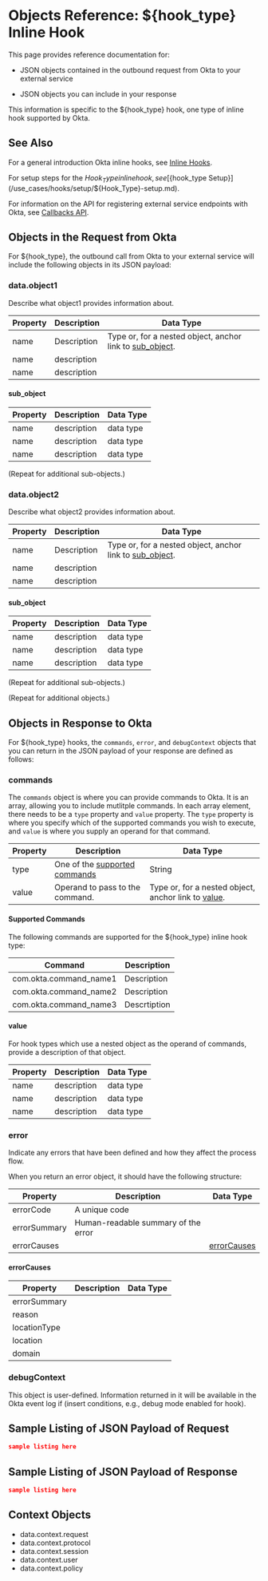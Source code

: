 # Objects Reference: ${hook_type} Inline Hook

This page provides reference documentation for:

- JSON objects contained in the outbound request from Okta to your external service

- JSON objects you can include in your response

This information is specific to the ${hook_type} hook, one type of inline hook supported by Okta.

## See Also

For a general introduction Okta inline hooks, see [Inline Hooks](/use_cases/hooks/).

For setup steps for the ${Hook_Type} inline hook, see [${hook_type Setup}](/use_cases/hooks/setup/${Hook_Type}-setup.md).

For information on the API for registering external service endpoints with Okta, see [Callbacks API](/api/resources/callbacks).

## Objects in the Request from Okta

For ${hook_type}, the outbound call from Okta to your external service will include the following objects in its JSON payload:

### data.object1

Describe what object1 provides information about.

| Property | Description | Data Type                                                               |
|----------|-------------|-------------------------------------------------------------------------|
| name     | Description | Type or, for a nested object, anchor link to [sub_object](#sub_object). |
| name     | description |                                                                         |
| name     | description |                                                                         |

#### sub_object

| Property | Description | Data Type |
|----------|-------------|-----------|
| name     | description | data type |
| name     | description | data type |
| name     | description | data type |

(Repeat for additional sub-objects.)

### data.object2

Describe what object2 provides information about.

| Property | Description | Data Type                                                               |
|----------|-------------|-------------------------------------------------------------------------|
| name     | Description | Type or, for a nested object, anchor link to [sub_object](#sub_object). |
| name     | description |                                                                         |
| name     | description |                                                                         |

#### sub_object

| Property | Description | Data Type |
|----------|-------------|-----------|
| name     | description | data type |
| name     | description | data type |
| name     | description | data type |

(Repeat for additional sub-objects.)

(Repeat for additional objects.)

## Objects in Response to Okta

For ${hook_type} hooks, the `commands`, `error`, and `debugContext` objects that you can return in the JSON payload of your response are defined as follows:

### commands

The `commands` object is where you can provide commands to Okta. It is an array, allowing you to include mutlitple commands. In each array element, there needs to be a `type` property and `value` property. The `type` property is where you specify which of the supported commands you wish to execute, and `value` is where you supply an operand for that command.

| Property | Description                                          | Data Type                                                     |
|----------|------------------------------------------------------|---------------------------------------------------------------|
| type     | One of the [supported commands](#supported-commands) | String                                                        |
| value    | Operand to pass to the command.                      | Type or, for a nested object, anchor link to [value](#value). |

#### Supported Commands

The following commands are supported for the ${hook_type} inline hook type:

| Command                | Description  |
|------------------------|--------------|
| com.okta.command_name1 | Description  |
| com.okta.command_name2 | Description  |
| com.okta.command_name3 | Descrtiption |

#### value

For hook types which use a nested object as the operand of commands, provide a description of that object.

| Property | Description | Data Type |
|----------|-------------|-----------|
| name     | description | data type |
| name     | description | data type |
| name     | description | data type |

### error

Indicate any errors that have been defined and how they affect the process flow.

When you return an error object, it should have the following structure:

| Property     | Description                         | Data Type                   |
|--------------|-------------------------------------|-----------------------------|
| errorCode    | A unique code                       |                             |
| errorSummary | Human-readable summary of the error |                             |
| errorCauses  |                                     | [errorCauses](#errorCauses) |

#### errorCauses

| Property     | Description | Data Type |
|--------------|-------------|-----------|
| errorSummary |             |           |
| reason       |             |           |
| locationType |             |           |
| location     |             |           |
| domain       |             |           |

### debugContext

This object is user-defined. Information returned in it will be available in the Okta event log if (insert conditions, e.g., debug mode enabled for hook).

## Sample Listing of JSON Payload of Request

```JSON
sample listing here
```

## Sample Listing of JSON Payload of Response 

```JSON
sample listing here
```
## Context Objects

<!-- Not sure whether to cover context objects. Questions: are they the same for all hooks? Are they useful to developers?-->

 - data.context.request
 - data.context.protocol
 - data.context.session
 - data.context.user
 - data.context.policy

